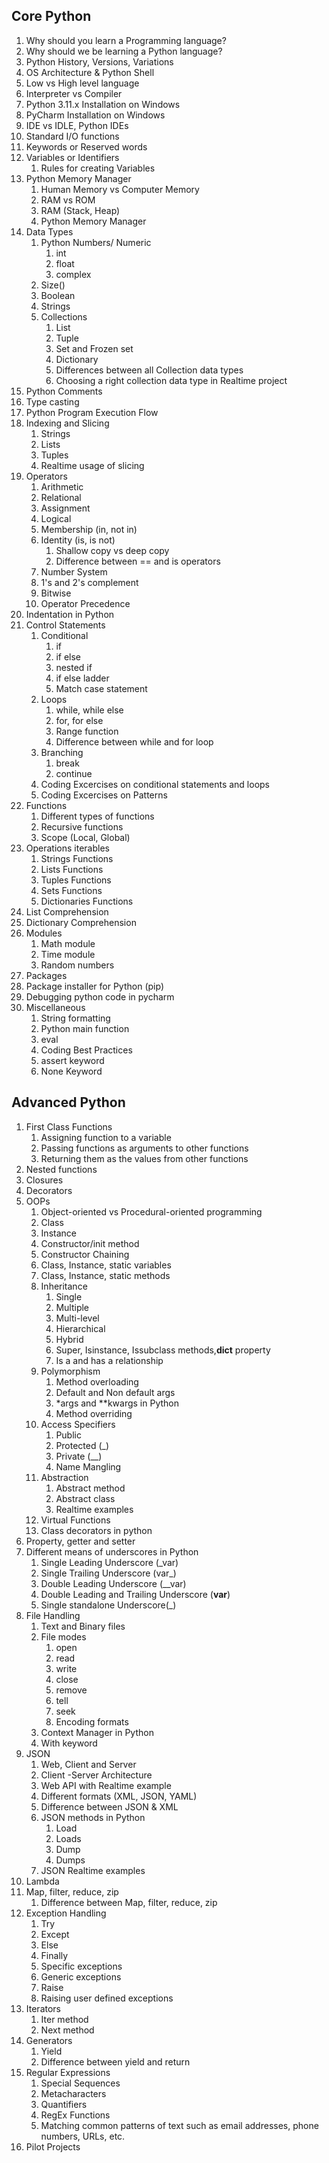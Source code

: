 ## Core Python

1. Why should you learn a Programming language?
2. Why should we be learning a Python language?
3. Python History, Versions, Variations
4. OS Architecture & Python Shell
5. Low vs High level language
6. Interpreter vs Compiler
7. Python 3.11.x Installation on Windows
8. PyCharm Installation on Windows
9. IDE vs IDLE, Python IDEs
10. Standard I/O functions
11. Keywords or Reserved words
12. Variables or Identifiers
    1. Rules for creating Variables
13. Python Memory Manager
    1. Human Memory vs Computer Memory
    2. RAM vs ROM
    3. RAM (Stack, Heap)
    4. Python Memory Manager
14. Data Types
    1. Python Numbers/ Numeric
       1. int
       2. float
       3. complex
    2. Size()
    3. Boolean
    4. Strings
    5. Collections
        1. List
        2. Tuple
        3. Set and Frozen set
        4. Dictionary
        5. Differences between all Collection data types
        6. Choosing a right collection data type in Realtime project
15. Python Comments
16. Type casting
17. Python Program Execution Flow
18. Indexing and Slicing
    1. Strings
    2. Lists
    3. Tuples
    4. Realtime usage of slicing
19. Operators
    1. Arithmetic
    2. Relational
    3. Assignment
    4. Logical
    5. Membership (in, not in)
    6. Identity (is, is not)
       1. Shallow copy vs deep copy
       2. Difference between == and is operators
    7. Number System
    8. 1's and 2's complement
    9. Bitwise
    10. Operator Precedence
20. Indentation in Python
21. Control Statements
    1. Conditional
        1. if
        2. if else
        3. nested if
        4. if else ladder
        5. Match case statement
    2. Loops
       1. while, while else
       2. for, for else
       3. Range function
       4. Difference between while and for loop
    3. Branching
       1. break
       2. continue
    4. Coding Excercises on conditional statements and loops
    5. Coding Excercises on Patterns
22. Functions
     1. Different types of functions
     2. Recursive functions
     3. Scope (Local, Global)
23. Operations iterables
     1. Strings Functions
     2. Lists Functions
     3. Tuples Functions
     4. Sets Functions
     5. Dictionaries Functions
24. List Comprehension
25. Dictionary Comprehension
26. Modules
     1. Math module
     2. Time module
     3. Random numbers
27. Packages
28. Package installer for Python (pip)
29. Debugging python code in pycharm
30. Miscellaneous
     1. String formatting
     2. Python main function
     3. eval
     4. Coding Best Practices
     5. assert keyword
     6. None Keyword

## Advanced Python

1. First Class Functions
   1. Assigning function to a variable
   2. Passing functions as arguments to other functions
   3. Returning them as the values from other functions
2. Nested functions
3. Closures
4. Decorators
5. OOPs
   1. Object-oriented vs Procedural-oriented programming
   2. Class
   3. Instance
   4. Constructor/init method
   5. Constructor Chaining
   6. Class, Instance, static variables
   7. Class, Instance, static methods
   8. Inheritance
      1. Single
      2. Multiple
      3. Multi-level
      4. Hierarchical
      5. Hybrid
      6. Super, Isinstance, Issubclass methods,__dict__ property
      7. Is a and has a relationship
   9. Polymorphism
      1. Method overloading
      2. Default and Non default args
      3. *args and **kwargs in Python
      4. Method overriding
   10. Access Specifiers
       1. Public
       2. Protected (_)
       3. Private (__)
       4. Name Mangling
   11. Abstraction
       1. Abstract method
       2. Abstract class
       3. Realtime examples
   12. Virtual Functions
   13. Class decorators in python
6. Property, getter and setter
7. Different means of underscores in Python
    1. Single Leading Underscore (_var)
    2. Single Trailing Underscore (var_)
    3. Double Leading Underscore (__var)
    4. Double Leading and Trailing Underscore (__var__)
    5. Single standalone Underscore(_)
8. File Handling
   1. Text and Binary files
   2. File modes
      1. open
      2. read
      3. write
      4. close
      5. remove
      6. tell
      7. seek
      8. Encoding formats
   3. Context Manager in Python
   4. With keyword
9. JSON
   1. Web, Client and Server
   2. Client -Server Architecture
   3. Web API with Realtime example
   4. Different formats (XML, JSON, YAML)
   5. Difference between JSON & XML
   6. JSON methods in Python
       1. Load
       2. Loads
       3. Dump
       4. Dumps
   7. JSON Realtime examples
10. Lambda
11. Map, filter, reduce, zip
    1. Difference between Map, filter, reduce, zip
12. Exception Handling
    1. Try
    2. Except
    3. Else
    4. Finally
    5. Specific exceptions
    6. Generic exceptions
    7. Raise
    8. Raising user defined exceptions
13. Iterators
    1. Iter method
    2. Next method
14. Generators
    1. Yield
    2. Difference between yield and return
15. Regular Expressions
    1. Special Sequences
    2. Metacharacters
    3. Quantifiers
    4. RegEx Functions
    5. Matching common patterns of text such as email addresses, phone numbers, URLs, etc.
16. Pilot Projects
